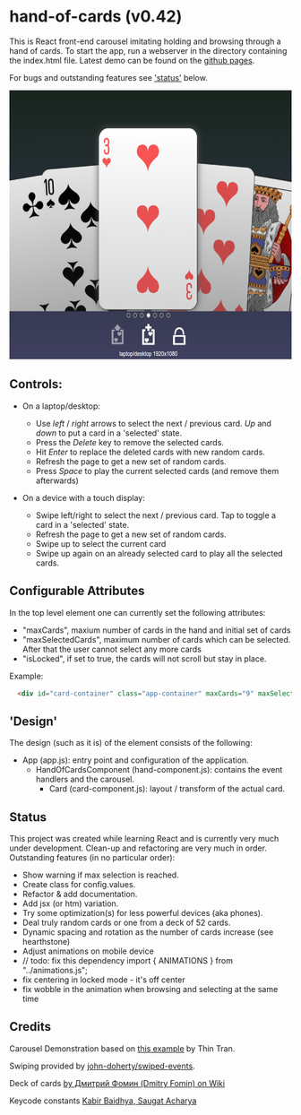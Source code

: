# hand-of-cards (v0.42)
This is React front-end carousel imitating holding and browsing through a hand of cards. To start the app, run a webserver in the directory containing the index.html file. Latest demo can be found on the [github pages](https://pointlesspun.github.io/hand-of-cards/).

For bugs and outstanding features see ['status'](#Status) below.

<center>
    <img src="./data/screenshot.png" width="640" height="480"/>
</center>

## Controls:
* On a laptop/desktop: 
    * Use _left_ / _right_ arrows to select the next / previous card. _Up_ and _down_ to put a card in a 'selected' state.
    * Press the _Delete_ key to remove the selected cards.
    * Hit _Enter_ to replace the deleted cards with new random cards.
    * Refresh the page to get a new set of random cards.
    * Press _Space_ to play the current selected cards (and remove them afterwards)

* On a device with a touch display:
    * Swipe left/right to select the next / previous card. Tap to toggle a card in a 'selected' state.
    * Refresh the page to get a new set of random cards.
    * Swipe up to select the current card
    * Swipe up again on an already selected card to play all the selected cards.

## Configurable Attributes
In the top level element one can currently set the following attributes:

* "maxCards", maxium number of cards in the hand and initial set of cards
* "maxSelectedCards", maximum number of cards which can be selected. After that the user cannot select any more cards
* "isLocked", if set to true, the cards will not scroll but stay in place.

Example:
```html
  <div id="card-container" class="app-container" maxCards="9" maxSelectedCards="3" isLocked="false"></div>
```

## 'Design'

The design (such as it is) of the element consists of the following:

* App (app.js): entry point and configuration of the application.
  * HandOfCardsComponent (hand-component.js): contains the event handlers and the carousel.
    * Card (card-component.js): layout / transform of the actual card.

## Status

This project was created while learning React and is currently very much under development. Clean-up and refactoring are very much in order. Outstanding features (in no particular order):

* Show warning if max selection is reached.
* Create class for config.values.
* Refactor & add documentation.
* Add jsx (or htm) variation.
* Try some optimization(s) for less powerful devices (aka phones).
* Deal truly random cards or one from a deck of 52 cards.
* Dynamic spacing and rotation as the number of cards increase (see hearthstone)
* Adjust animations on mobile device
* // todo: fix this dependency 
    import { ANIMATIONS } from "../animations.js";
* fix centering in locked mode - it's off center
* fix wobble in the animation when browsing and selecting at the same time

## Credits

Carousel Demonstration based on [this example](https://medium.com/tinyso/how-to-create-the-responsive-and-swipeable-carousel-slider-component-in-react-99f433364aa0")  by Thin Tran.
    
Swiping provided by [john-doherty/swiped-events](https://github.com/john-doherty/swiped-events).

Deck of cards [by Дмитрий Фомин (Dmitry Fomin) on Wiki](https://en.wikipedia.org/wiki/File:Atlasnye_playing_cards_deck.svg.) 

Keycode constants [Kabir Baidhya, Saugat Acharya](https://github.com/kabirbaidhya/keycode-js#usage)

